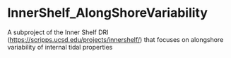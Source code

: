 # InnerShelf_AlongShoreVariability
A subproject of the Inner Shelf DRI (https://scripps.ucsd.edu/projects/innershelf/) that focuses on alongshore variability of internal tidal properties    
